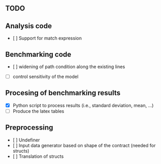 TODO
----

## Analysis code

* [ ] Support for match expression

## Benchmarking code

* [ ] widening of path condition along the existing lines
* [ ] control sensitivity of the model

## Procesing of benchmarking results

* [X] Python script to process results (i.e., standard deviation, mean, ...) 
* [ ] Produce the latex tables

## Preprocessing

* [ ] Undefiner
* [ ] Input data generator based on shape of the contract (needed for structs)
* [ ] Translation of structs
